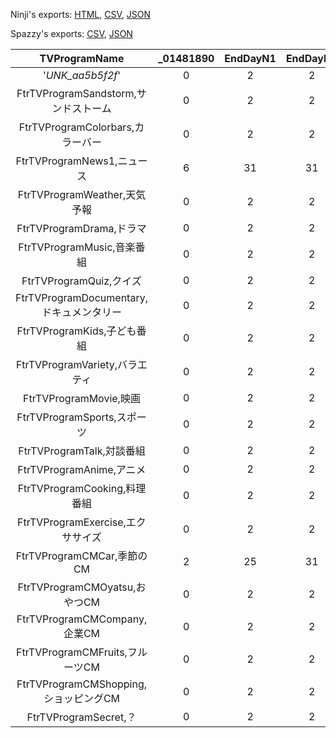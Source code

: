 Ninji's exports: [HTML](https://wuffs.org/acnh/bcsv_160/html/TVProgram.html), [CSV](https://wuffs.org/acnh/bcsv_160/csv/TVProgram.csv), [JSON](https://wuffs.org/acnh/bcsv_160/json/TVProgram.json)

Spazzy's exports: [CSV](https://github.com/McSpazzy/acnh-csv/blob/master/TVProgram.csv), [JSON](https://github.com/McSpazzy/acnh-json/blob/master/TVProgram.json)

| TVProgramName | _01481890 | EndDayN1 | EndDayN2 | EndDayN3 | EndDayN4 | EndDayN5 | EndDayN6 | EndDayS1 | EndDayS2 | EndDayS3 | EndDayS4 | EndDayS5 | EndDayS6 | EndMoN1 | EndMoN2 | EndMoN3 | EndMoN4 | EndMoN5 | EndMoN6 | EndMoS1 | EndMoS2 | EndMoS3 | EndMoS4 | EndMoS5 | EndMoS6 | ResourceName | ResourceNameSp1 | ResourceNameSp2 | ResourceNameSp3 | ResourceNameSp4 | ResourceNameSp5 | ResourceNameSp6 | StartDayN1 | StartDayN2 | StartDayN3 | StartDayN4 | StartDayN5 | StartDayN6 | StartDayS1 | StartDayS2 | StartDayS3 | StartDayS4 | StartDayS5 | StartDayS6 | StartMoN1 | StartMoN2 | StartMoN3 | StartMoN4 | StartMoN5 | StartMoN6 | StartMoS1 | StartMoS2 | StartMoS3 | StartMoS4 | StartMoS5 | StartMoS6 |
|:--:|:--:|:--:|:--:|:--:|:--:|:--:|:--:|:--:|:--:|:--:|:--:|:--:|:--:|:--:|:--:|:--:|:--:|:--:|:--:|:--:|:--:|:--:|:--:|:--:|:--:|:--:|:--:|:--:|:--:|:--:|:--:|:--:|:--:|:--:|:--:|:--:|:--:|:--:|:--:|:--:|:--:|:--:|:--:|:--:|:--:|:--:|:--:|:--:|:--:|:--:|:--:|:--:|:--:|:--:|:--:|:--:|
| '_UNK_aa5b5f2f_' | 0 | 2 | 2 | 2 | 2 | 2 | 2 | 2 | 2 | 2 | 2 | 2 | 2 | 1 | 1 | 1 | 1 | 1 | 1 | 1 | 1 | 1 | 1 | 1 | 1 | 'tv_program_0' | 'tv_program_0' | 'tv_program_0' | 'tv_program_0' | 'tv_program_0' | 'tv_program_0' | 'tv_program_0' | 1 | 1 | 1 | 1 | 1 | 1 | 1 | 1 | 1 | 1 | 1 | 1 | 1 | 1 | 1 | 1 | 1 | 1 | 1 | 1 | 1 | 1 | 1 | 1 | 
| FtrTVProgramSandstorm,サンドストーム | 0 | 2 | 2 | 2 | 2 | 2 | 2 | 2 | 2 | 2 | 2 | 2 | 2 | 1 | 1 | 1 | 1 | 1 | 1 | 1 | 1 | 1 | 1 | 1 | 1 | 'FtrTVProgramSandstorm' | 'tv_program_0' | 'tv_program_0' | 'tv_program_0' | 'tv_program_0' | 'tv_program_0' | 'tv_program_0' | 1 | 1 | 1 | 1 | 1 | 1 | 1 | 1 | 1 | 1 | 1 | 1 | 1 | 1 | 1 | 1 | 1 | 1 | 1 | 1 | 1 | 1 | 1 | 1 | 
| FtrTVProgramColorbars,カラーバー | 0 | 2 | 2 | 2 | 2 | 2 | 2 | 2 | 2 | 2 | 2 | 2 | 2 | 1 | 1 | 1 | 1 | 1 | 1 | 1 | 1 | 1 | 1 | 1 | 1 | 'FtrTVProgramColorbars' | 'tv_program_0' | 'tv_program_0' | 'tv_program_0' | 'tv_program_0' | 'tv_program_0' | 'tv_program_0' | 1 | 1 | 1 | 1 | 1 | 1 | 1 | 1 | 1 | 1 | 1 | 1 | 1 | 1 | 1 | 1 | 1 | 1 | 1 | 1 | 1 | 1 | 1 | 1 | 
| FtrTVProgramNews1,ニュース | 6 | 31 | 31 | 30 | 29 | 31 | 25 | 30 | 29 | 31 | 31 | 31 | 25 | 5 | 8 | 11 | 2 | 10 | 12 | 11 | 2 | 5 | 8 | 10 | 12 | 'FtrTVProgramNews1' | 'FtrTVProgramNews1' | 'FtrTVProgramNews2' | 'FtrTVProgramNews3' | 'FtrTVProgramNews4' | 'FtrTVProgramNewsHalloween' | 'FtrTVProgramNewsChristmas' | 1 | 1 | 1 | 1 | 1 | 1 | 1 | 1 | 1 | 1 | 1 | 1 | 3 | 6 | 9 | 12 | 10 | 12 | 9 | 12 | 3 | 6 | 10 | 12 | 
| FtrTVProgramWeather,天気予報 | 0 | 2 | 2 | 2 | 2 | 2 | 2 | 2 | 2 | 2 | 2 | 2 | 2 | 1 | 1 | 1 | 1 | 1 | 1 | 1 | 1 | 1 | 1 | 1 | 1 | 'FtrTVProgramWeather' | 'tv_program_0' | 'tv_program_0' | 'tv_program_0' | 'tv_program_0' | 'tv_program_0' | 'tv_program_0' | 1 | 1 | 1 | 1 | 1 | 1 | 1 | 1 | 1 | 1 | 1 | 1 | 1 | 1 | 1 | 1 | 1 | 1 | 1 | 1 | 1 | 1 | 1 | 1 | 
| FtrTVProgramDrama,ドラマ | 0 | 2 | 2 | 2 | 2 | 2 | 2 | 2 | 2 | 2 | 2 | 2 | 2 | 1 | 1 | 1 | 1 | 1 | 1 | 1 | 1 | 1 | 1 | 1 | 1 | 'FtrTVProgramDrama' | 'tv_program_0' | 'tv_program_0' | 'tv_program_0' | 'tv_program_0' | 'tv_program_0' | 'tv_program_0' | 1 | 1 | 1 | 1 | 1 | 1 | 1 | 1 | 1 | 1 | 1 | 1 | 1 | 1 | 1 | 1 | 1 | 1 | 1 | 1 | 1 | 1 | 1 | 1 | 
| FtrTVProgramMusic,音楽番組 | 0 | 2 | 2 | 2 | 2 | 2 | 2 | 2 | 2 | 2 | 2 | 2 | 2 | 1 | 1 | 1 | 1 | 1 | 1 | 1 | 1 | 1 | 1 | 1 | 1 | 'FtrTVProgramMusic' | 'tv_program_0' | 'tv_program_0' | 'tv_program_0' | 'tv_program_0' | 'tv_program_0' | 'tv_program_0' | 1 | 1 | 1 | 1 | 1 | 1 | 1 | 1 | 1 | 1 | 1 | 1 | 1 | 1 | 1 | 1 | 1 | 1 | 1 | 1 | 1 | 1 | 1 | 1 | 
| FtrTVProgramQuiz,クイズ | 0 | 2 | 2 | 2 | 2 | 2 | 2 | 2 | 2 | 2 | 2 | 2 | 2 | 1 | 1 | 1 | 1 | 1 | 1 | 1 | 1 | 1 | 1 | 1 | 1 | 'FtrTVProgramQuiz' | 'tv_program_0' | 'tv_program_0' | 'tv_program_0' | 'tv_program_0' | 'tv_program_0' | 'tv_program_0' | 1 | 1 | 1 | 1 | 1 | 1 | 1 | 1 | 1 | 1 | 1 | 1 | 1 | 1 | 1 | 1 | 1 | 1 | 1 | 1 | 1 | 1 | 1 | 1 | 
| FtrTVProgramDocumentary,ドキュメンタリー | 0 | 2 | 2 | 2 | 2 | 2 | 2 | 2 | 2 | 2 | 2 | 2 | 2 | 1 | 1 | 1 | 1 | 1 | 1 | 1 | 1 | 1 | 1 | 1 | 1 | 'FtrTVProgramDocumentary' | 'tv_program_0' | 'tv_program_0' | 'tv_program_0' | 'tv_program_0' | 'tv_program_0' | 'tv_program_0' | 1 | 1 | 1 | 1 | 1 | 1 | 1 | 1 | 1 | 1 | 1 | 1 | 1 | 1 | 1 | 1 | 1 | 1 | 1 | 1 | 1 | 1 | 1 | 1 | 
| FtrTVProgramKids,子ども番組 | 0 | 2 | 2 | 2 | 2 | 2 | 2 | 2 | 2 | 2 | 2 | 2 | 2 | 1 | 1 | 1 | 1 | 1 | 1 | 1 | 1 | 1 | 1 | 1 | 1 | 'FtrTVProgramKids' | 'tv_program_0' | 'tv_program_0' | 'tv_program_0' | 'tv_program_0' | 'tv_program_0' | 'tv_program_0' | 1 | 1 | 1 | 1 | 1 | 1 | 1 | 1 | 1 | 1 | 1 | 1 | 1 | 1 | 1 | 1 | 1 | 1 | 1 | 1 | 1 | 1 | 1 | 1 | 
| FtrTVProgramVariety,バラエティ | 0 | 2 | 2 | 2 | 2 | 2 | 2 | 2 | 2 | 2 | 2 | 2 | 2 | 1 | 1 | 1 | 1 | 1 | 1 | 1 | 1 | 1 | 1 | 1 | 1 | 'FtrTVProgramVariety' | 'tv_program_0' | 'tv_program_0' | 'tv_program_0' | 'tv_program_0' | 'tv_program_0' | 'tv_program_0' | 1 | 1 | 1 | 1 | 1 | 1 | 1 | 1 | 1 | 1 | 1 | 1 | 1 | 1 | 1 | 1 | 1 | 1 | 1 | 1 | 1 | 1 | 1 | 1 | 
| FtrTVProgramMovie,映画 | 0 | 2 | 2 | 2 | 2 | 2 | 2 | 2 | 2 | 2 | 2 | 2 | 2 | 1 | 1 | 1 | 1 | 1 | 1 | 1 | 1 | 1 | 1 | 1 | 1 | 'FtrTVProgramMovie' | 'tv_program_0' | 'tv_program_0' | 'tv_program_0' | 'tv_program_0' | 'tv_program_0' | 'tv_program_0' | 1 | 1 | 1 | 1 | 1 | 1 | 1 | 1 | 1 | 1 | 1 | 1 | 1 | 1 | 1 | 1 | 1 | 1 | 1 | 1 | 1 | 1 | 1 | 1 | 
| FtrTVProgramSports,スポーツ | 0 | 2 | 2 | 2 | 2 | 2 | 2 | 2 | 2 | 2 | 2 | 2 | 2 | 1 | 1 | 1 | 1 | 1 | 1 | 1 | 1 | 1 | 1 | 1 | 1 | 'FtrTVProgramSports' | 'tv_program_0' | 'tv_program_0' | 'tv_program_0' | 'tv_program_0' | 'tv_program_0' | 'tv_program_0' | 1 | 1 | 1 | 1 | 1 | 1 | 1 | 1 | 1 | 1 | 1 | 1 | 1 | 1 | 1 | 1 | 1 | 1 | 1 | 1 | 1 | 1 | 1 | 1 | 
| FtrTVProgramTalk,対談番組 | 0 | 2 | 2 | 2 | 2 | 2 | 2 | 2 | 2 | 2 | 2 | 2 | 2 | 1 | 1 | 1 | 1 | 1 | 1 | 1 | 1 | 1 | 1 | 1 | 1 | 'FtrTVProgramTalk' | 'tv_program_0' | 'tv_program_0' | 'tv_program_0' | 'tv_program_0' | 'tv_program_0' | 'tv_program_0' | 1 | 1 | 1 | 1 | 1 | 1 | 1 | 1 | 1 | 1 | 1 | 1 | 1 | 1 | 1 | 1 | 1 | 1 | 1 | 1 | 1 | 1 | 1 | 1 | 
| FtrTVProgramAnime,アニメ | 0 | 2 | 2 | 2 | 2 | 2 | 2 | 2 | 2 | 2 | 2 | 2 | 2 | 1 | 1 | 1 | 1 | 1 | 1 | 1 | 1 | 1 | 1 | 1 | 1 | 'FtrTVProgramAnime' | 'tv_program_0' | 'tv_program_0' | 'tv_program_0' | 'tv_program_0' | 'tv_program_0' | 'tv_program_0' | 1 | 1 | 1 | 1 | 1 | 1 | 1 | 1 | 1 | 1 | 1 | 1 | 1 | 1 | 1 | 1 | 1 | 1 | 1 | 1 | 1 | 1 | 1 | 1 | 
| FtrTVProgramCooking,料理番組 | 0 | 2 | 2 | 2 | 2 | 2 | 2 | 2 | 2 | 2 | 2 | 2 | 2 | 1 | 1 | 1 | 1 | 1 | 1 | 1 | 1 | 1 | 1 | 1 | 1 | 'FtrTVProgramCooking' | 'tv_program_0' | 'tv_program_0' | 'tv_program_0' | 'tv_program_0' | 'tv_program_0' | 'tv_program_0' | 1 | 1 | 1 | 1 | 1 | 1 | 1 | 1 | 1 | 1 | 1 | 1 | 1 | 1 | 1 | 1 | 1 | 1 | 1 | 1 | 1 | 1 | 1 | 1 | 
| FtrTVProgramExercise,エクササイズ | 0 | 2 | 2 | 2 | 2 | 2 | 2 | 2 | 2 | 2 | 2 | 2 | 2 | 1 | 1 | 1 | 1 | 1 | 1 | 1 | 1 | 1 | 1 | 1 | 1 | 'FtrTVProgramExercise' | 'tv_program_0' | 'tv_program_0' | 'tv_program_0' | 'tv_program_0' | 'tv_program_0' | 'tv_program_0' | 1 | 1 | 1 | 1 | 1 | 1 | 1 | 1 | 1 | 1 | 1 | 1 | 1 | 1 | 1 | 1 | 1 | 1 | 1 | 1 | 1 | 1 | 1 | 1 | 
| FtrTVProgramCMCar,季節のCM | 2 | 25 | 31 | 2 | 2 | 2 | 2 | 25 | 31 | 2 | 2 | 2 | 2 | 12 | 10 | 1 | 1 | 1 | 1 | 12 | 10 | 1 | 1 | 1 | 1 | 'FtrTVProgramCMCar' | 'FtrTVProgramCMChristmas' | 'FtrTVProgramCMHalloween' | 'tv_program_0' | 'tv_program_0' | 'tv_program_0' | 'tv_program_0' | 1 | 1 | 1 | 1 | 1 | 1 | 1 | 1 | 1 | 1 | 1 | 1 | 12 | 10 | 1 | 1 | 1 | 1 | 12 | 10 | 1 | 1 | 1 | 1 | 
| FtrTVProgramCMOyatsu,おやつCM | 0 | 2 | 2 | 2 | 2 | 2 | 2 | 2 | 2 | 2 | 2 | 2 | 2 | 1 | 1 | 1 | 1 | 1 | 1 | 1 | 1 | 1 | 1 | 1 | 1 | 'FtrTVProgramCMOyatsu' | 'tv_program_0' | 'tv_program_0' | 'tv_program_0' | 'tv_program_0' | 'tv_program_0' | 'tv_program_0' | 1 | 1 | 1 | 1 | 1 | 1 | 1 | 1 | 1 | 1 | 1 | 1 | 1 | 1 | 1 | 1 | 1 | 1 | 1 | 1 | 1 | 1 | 1 | 1 | 
| FtrTVProgramCMCompany,企業CM | 0 | 2 | 2 | 2 | 2 | 2 | 2 | 2 | 2 | 2 | 2 | 2 | 2 | 1 | 1 | 1 | 1 | 1 | 1 | 1 | 1 | 1 | 1 | 1 | 1 | 'FtrTVProgramCMCompany' | 'tv_program_0' | 'tv_program_0' | 'tv_program_0' | 'tv_program_0' | 'tv_program_0' | 'tv_program_0' | 1 | 1 | 1 | 1 | 1 | 1 | 1 | 1 | 1 | 1 | 1 | 1 | 1 | 1 | 1 | 1 | 1 | 1 | 1 | 1 | 1 | 1 | 1 | 1 | 
| FtrTVProgramCMFruits,フルーツCM | 0 | 2 | 2 | 2 | 2 | 2 | 2 | 2 | 2 | 2 | 2 | 2 | 2 | 1 | 1 | 1 | 1 | 1 | 1 | 1 | 1 | 1 | 1 | 1 | 1 | 'FtrTVProgramCMFruits' | 'tv_program_0' | 'tv_program_0' | 'tv_program_0' | 'tv_program_0' | 'tv_program_0' | 'tv_program_0' | 1 | 1 | 1 | 1 | 1 | 1 | 1 | 1 | 1 | 1 | 1 | 1 | 1 | 1 | 1 | 1 | 1 | 1 | 1 | 1 | 1 | 1 | 1 | 1 | 
| FtrTVProgramCMShopping,ショッピングCM | 0 | 2 | 2 | 2 | 2 | 2 | 2 | 2 | 2 | 2 | 2 | 2 | 2 | 1 | 1 | 1 | 1 | 1 | 1 | 1 | 1 | 1 | 1 | 1 | 1 | 'FtrTVProgramCMShopping' | 'tv_program_0' | 'tv_program_0' | 'tv_program_0' | 'tv_program_0' | 'tv_program_0' | 'tv_program_0' | 1 | 1 | 1 | 1 | 1 | 1 | 1 | 1 | 1 | 1 | 1 | 1 | 1 | 1 | 1 | 1 | 1 | 1 | 1 | 1 | 1 | 1 | 1 | 1 | 
| FtrTVProgramSecret,？ | 0 | 2 | 2 | 2 | 2 | 2 | 2 | 2 | 2 | 2 | 2 | 2 | 2 | 1 | 1 | 1 | 1 | 1 | 1 | 1 | 1 | 1 | 1 | 1 | 1 | 'FtrTVProgramSecret' | 'tv_program_0' | 'tv_program_0' | 'tv_program_0' | 'tv_program_0' | 'tv_program_0' | 'tv_program_0' | 1 | 1 | 1 | 1 | 1 | 1 | 1 | 1 | 1 | 1 | 1 | 1 | 1 | 1 | 1 | 1 | 1 | 1 | 1 | 1 | 1 | 1 | 1 | 1 | 
